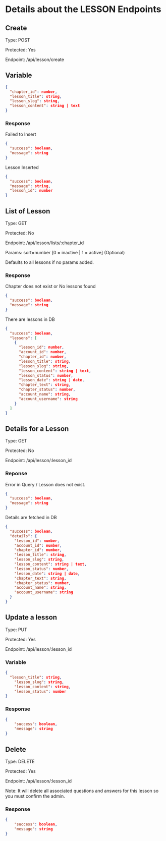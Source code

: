 # Details about the LESSON Endpoints

## Create
Type: POST

Protected: Yes

Endpoint: /api/lesson/create

## Variable
```json
{
  "chapter_id": number,
  "lesson_title": string,
  "lesson_slog": string,
  "lesson_content": string | text
}
```
### Response

Failed to Insert
```json
{
  "success": boolean,
  "message": string
}
```

Lesson Inserted
```json
{
  "success": boolean,
  "message": string,
  "lesson_id": number
}
```

## List of Lesson
Type: GET

Protected: No

Endpoint: /api/lesson/lists/:chapter_id

Params: sort=number [0 = inactive | 1 = active] (Optional)

Defaults to all lessons if no params added.

### Response

Chapter does not exist or No lessons found
```json
{
  "success": boolean,
  "message": string
}
```

There are lessons in DB
```json
{
  "success": boolean,
  "lessons": [
    {
      "lesson_id": number,
      "account_id": number,
      "chapter_id": number,
      "lesson_title": string,
      "lesson_slog": string,
      "lesson_content": string | text,
      "lesson_status": number,
      "lesson_date": string | date,
      "chapter_text": string,
      "chapter_status": number,
      "account_name": string,
      "account_username": string
    }
  ]
}
```

## Details for a Lesson
Type: GET

Protected: No

Endpoint: /api/lesson/:lesson_id

### Reponse

Error in Query / Lesson does not exist.
```json
{
  "success": boolean,
  "message": string
}
```

Details are fetched in DB
```json
{
  "success": boolean,
  "details": {
    "lesson_id": number,
    "account_id": number,
    "chapter_id": number,
    "lesson_title": string,
    "lesson_slog": string,
    "lesson_content": string | text,
    "lesson_status": number,
    "lesson_date": string | date,
    "chapter_text": string,
    "chapter_status": number,
    "account_name": string,
    "account_username": string
  }
}
```

## Update a lesson
Type: PUT

Protected: Yes

Endpoint: /api/lesson/:lesson_id

### Variable
```json
{
  "lesson_title": string,
	"lesson_slog": string,
	"lesson_content": string,
	"lesson_status": number
}
```

### Response
```json
{
    "success": boolean,
    "message": string
}
```

## Delete
Type: DELETE

Protected: Yes

Endpoint: /api/lesson/:lesson_id

Note: It will delete all associated questions and answers for this lesson so you must confirm the admin.

### Response

```json
{
    "success": boolean,
    "message": string
}
```


